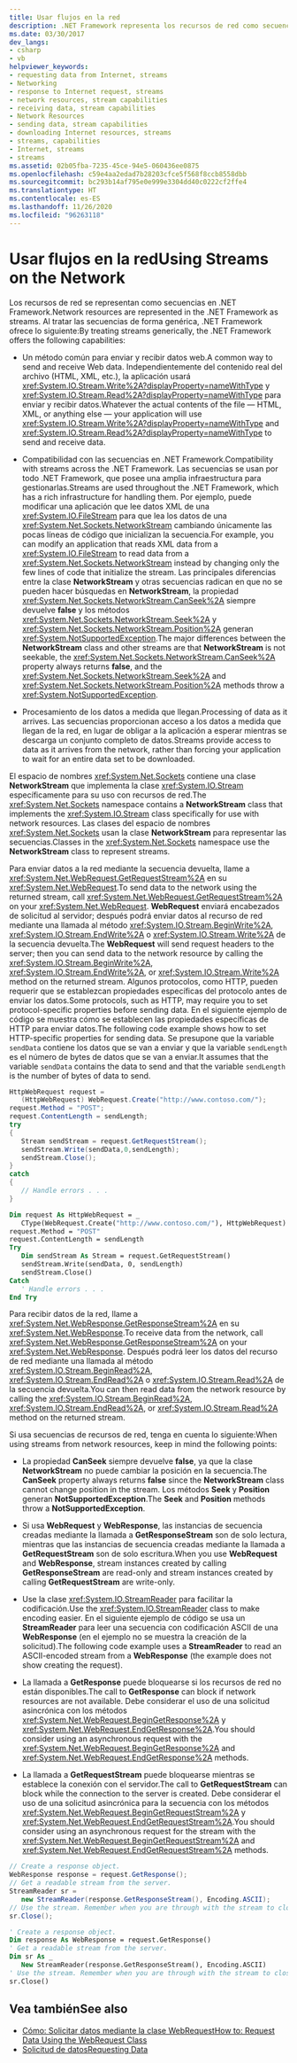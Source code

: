 ```yaml
---
title: Usar flujos en la red
description: .NET Framework representa los recursos de red como secuencias. La clase NetworkStream implementa la clase Stream para su uso con recursos de red.
ms.date: 03/30/2017
dev_langs:
- csharp
- vb
helpviewer_keywords:
- requesting data from Internet, streams
- Networking
- response to Internet request, streams
- network resources, stream capabilities
- receiving data, stream capabilities
- Network Resources
- sending data, stream capabilities
- downloading Internet resources, streams
- streams, capabilities
- Internet, streams
- streams
ms.assetid: 02b05fba-7235-45ce-94e5-060436ee0875
ms.openlocfilehash: c59e4aa2edad7b28203cfce5f568f8ccb8558dbb
ms.sourcegitcommit: bc293b14af795e0e999e3304dd40c0222cf2ffe4
ms.translationtype: HT
ms.contentlocale: es-ES
ms.lasthandoff: 11/26/2020
ms.locfileid: "96263118"
---
```

# <a name="using-streams-on-the-network"></a><span data-ttu-id="c9287-104">Usar flujos en la red</span><span class="sxs-lookup"><span data-stu-id="c9287-104">Using Streams on the Network</span></span>

<span data-ttu-id="c9287-105">Los recursos de red se representan como secuencias en .NET Framework.</span><span class="sxs-lookup"><span data-stu-id="c9287-105">Network resources are represented in the .NET Framework as streams.</span></span> <span data-ttu-id="c9287-106">Al tratar las secuencias de forma genérica, .NET Framework ofrece lo siguiente:</span><span class="sxs-lookup"><span data-stu-id="c9287-106">By treating streams generically, the .NET Framework offers the following capabilities:</span></span>  
  
- <span data-ttu-id="c9287-107">Un método común para enviar y recibir datos web.</span><span class="sxs-lookup"><span data-stu-id="c9287-107">A common way to send and receive Web data.</span></span> <span data-ttu-id="c9287-108">Independientemente del contenido real del archivo (HTML, XML, etc.), la aplicación usará <xref:System.IO.Stream.Write%2A?displayProperty=nameWithType> y <xref:System.IO.Stream.Read%2A?displayProperty=nameWithType> para enviar y recibir datos.</span><span class="sxs-lookup"><span data-stu-id="c9287-108">Whatever the actual contents of the file — HTML, XML, or anything else — your application will use <xref:System.IO.Stream.Write%2A?displayProperty=nameWithType> and <xref:System.IO.Stream.Read%2A?displayProperty=nameWithType> to send and receive data.</span></span>  
  
- <span data-ttu-id="c9287-109">Compatibilidad con las secuencias en .NET Framework.</span><span class="sxs-lookup"><span data-stu-id="c9287-109">Compatibility with streams across the .NET Framework.</span></span> <span data-ttu-id="c9287-110">Las secuencias se usan por todo .NET Framework, que posee una amplia infraestructura para gestionarlas.</span><span class="sxs-lookup"><span data-stu-id="c9287-110">Streams are used throughout the .NET Framework, which has a rich infrastructure for handling them.</span></span> <span data-ttu-id="c9287-111">Por ejemplo, puede modificar una aplicación que lee datos XML de una <xref:System.IO.FileStream> para que lea los datos de una <xref:System.Net.Sockets.NetworkStream> cambiando únicamente las pocas líneas de código que inicializan la secuencia.</span><span class="sxs-lookup"><span data-stu-id="c9287-111">For example, you can modify an application that reads XML data from a <xref:System.IO.FileStream> to read data from a <xref:System.Net.Sockets.NetworkStream> instead by changing only the few lines of code that initialize the stream.</span></span> <span data-ttu-id="c9287-112">Las principales diferencias entre la clase **NetworkStream** y otras secuencias radican en que no se pueden hacer búsquedas en **NetworkStream**, la propiedad <xref:System.Net.Sockets.NetworkStream.CanSeek%2A> siempre devuelve **false** y los métodos <xref:System.Net.Sockets.NetworkStream.Seek%2A> y <xref:System.Net.Sockets.NetworkStream.Position%2A> generan <xref:System.NotSupportedException>.</span><span class="sxs-lookup"><span data-stu-id="c9287-112">The major differences between the **NetworkStream** class and other streams are that **NetworkStream** is not seekable, the <xref:System.Net.Sockets.NetworkStream.CanSeek%2A> property always returns **false**, and the <xref:System.Net.Sockets.NetworkStream.Seek%2A> and <xref:System.Net.Sockets.NetworkStream.Position%2A> methods throw a <xref:System.NotSupportedException>.</span></span>  
  
- <span data-ttu-id="c9287-113">Procesamiento de los datos a medida que llegan.</span><span class="sxs-lookup"><span data-stu-id="c9287-113">Processing of data as it arrives.</span></span> <span data-ttu-id="c9287-114">Las secuencias proporcionan acceso a los datos a medida que llegan de la red, en lugar de obligar a la aplicación a esperar mientras se descarga un conjunto completo de datos.</span><span class="sxs-lookup"><span data-stu-id="c9287-114">Streams provide access to data as it arrives from the network, rather than forcing your application to wait for an entire data set to be downloaded.</span></span>  
  
 <span data-ttu-id="c9287-115">El espacio de nombres <xref:System.Net.Sockets> contiene una clase **NetworkStream** que implementa la clase <xref:System.IO.Stream> específicamente para su uso con recursos de red.</span><span class="sxs-lookup"><span data-stu-id="c9287-115">The <xref:System.Net.Sockets> namespace contains a **NetworkStream** class that implements the <xref:System.IO.Stream> class specifically for use with network resources.</span></span> <span data-ttu-id="c9287-116">Las clases del espacio de nombres <xref:System.Net.Sockets> usan la clase **NetworkStream** para representar las secuencias.</span><span class="sxs-lookup"><span data-stu-id="c9287-116">Classes in the <xref:System.Net.Sockets> namespace use the **NetworkStream** class to represent streams.</span></span>  
  
 <span data-ttu-id="c9287-117">Para enviar datos a la red mediante la secuencia devuelta, llame a <xref:System.Net.WebRequest.GetRequestStream%2A> en su <xref:System.Net.WebRequest>.</span><span class="sxs-lookup"><span data-stu-id="c9287-117">To send data to the network using the returned stream, call <xref:System.Net.WebRequest.GetRequestStream%2A> on your <xref:System.Net.WebRequest>.</span></span> <span data-ttu-id="c9287-118">**WebRequest** enviará encabezados de solicitud al servidor; después podrá enviar datos al recurso de red mediante una llamada al método <xref:System.IO.Stream.BeginWrite%2A>, <xref:System.IO.Stream.EndWrite%2A> o <xref:System.IO.Stream.Write%2A> de la secuencia devuelta.</span><span class="sxs-lookup"><span data-stu-id="c9287-118">The **WebRequest** will send request headers to the server; then you can send data to the network resource by calling the <xref:System.IO.Stream.BeginWrite%2A>, <xref:System.IO.Stream.EndWrite%2A>, or <xref:System.IO.Stream.Write%2A> method on the returned stream.</span></span> <span data-ttu-id="c9287-119">Algunos protocolos, como HTTP, pueden requerir que se establezcan propiedades específicas del protocolo antes de enviar los datos.</span><span class="sxs-lookup"><span data-stu-id="c9287-119">Some protocols, such as HTTP, may require you to set protocol-specific properties before sending data.</span></span> <span data-ttu-id="c9287-120">En el siguiente ejemplo de código se muestra cómo se establecen las propiedades específicas de HTTP para enviar datos.</span><span class="sxs-lookup"><span data-stu-id="c9287-120">The following code example shows how to set HTTP-specific properties for sending data.</span></span> <span data-ttu-id="c9287-121">Se presupone que la variable `sendData` contiene los datos que se van a enviar y que la variable `sendLength` es el número de bytes de datos que se van a enviar.</span><span class="sxs-lookup"><span data-stu-id="c9287-121">It assumes that the variable `sendData` contains the data to send and that the variable `sendLength` is the number of bytes of data to send.</span></span>  
  
```csharp  
HttpWebRequest request =
   (HttpWebRequest) WebRequest.Create("http://www.contoso.com/");  
request.Method = "POST";  
request.ContentLength = sendLength;  
try  
{  
   Stream sendStream = request.GetRequestStream();  
   sendStream.Write(sendData,0,sendLength);  
   sendStream.Close();  
}  
catch  
{  
   // Handle errors . . .  
}  
```  
  
```vb  
Dim request As HttpWebRequest = _  
   CType(WebRequest.Create("http://www.contoso.com/"), HttpWebRequest)  
request.Method = "POST"  
request.ContentLength = sendLength  
Try  
   Dim sendStream As Stream = request.GetRequestStream()  
   sendStream.Write(sendData, 0, sendLength)  
   sendStream.Close()  
Catch  
   ' Handle errors . . .  
End Try  
```  
  
 <span data-ttu-id="c9287-122">Para recibir datos de la red, llame a <xref:System.Net.WebResponse.GetResponseStream%2A> en su <xref:System.Net.WebResponse>.</span><span class="sxs-lookup"><span data-stu-id="c9287-122">To receive data from the network, call <xref:System.Net.WebResponse.GetResponseStream%2A> on your <xref:System.Net.WebResponse>.</span></span> <span data-ttu-id="c9287-123">Después podrá leer los datos del recurso de red mediante una llamada al método <xref:System.IO.Stream.BeginRead%2A>, <xref:System.IO.Stream.EndRead%2A> o <xref:System.IO.Stream.Read%2A> de la secuencia devuelta.</span><span class="sxs-lookup"><span data-stu-id="c9287-123">You can then read data from the network resource by calling the <xref:System.IO.Stream.BeginRead%2A>, <xref:System.IO.Stream.EndRead%2A>, or <xref:System.IO.Stream.Read%2A> method on the returned stream.</span></span>  
  
 <span data-ttu-id="c9287-124">Si usa secuencias de recursos de red, tenga en cuenta lo siguiente:</span><span class="sxs-lookup"><span data-stu-id="c9287-124">When using streams from network resources, keep in mind the following points:</span></span>  
  
- <span data-ttu-id="c9287-125">La propiedad **CanSeek** siempre devuelve **false**, ya que la clase **NetworkStream** no puede cambiar la posición en la secuencia.</span><span class="sxs-lookup"><span data-stu-id="c9287-125">The **CanSeek** property always returns **false** since the **NetworkStream** class cannot change position in the stream.</span></span> <span data-ttu-id="c9287-126">Los métodos **Seek** y **Position** generan **NotSupportedException**.</span><span class="sxs-lookup"><span data-stu-id="c9287-126">The **Seek** and **Position** methods throw a **NotSupportedException**.</span></span>  
  
- <span data-ttu-id="c9287-127">Si usa **WebRequest** y **WebResponse**, las instancias de secuencia creadas mediante la llamada a **GetResponseStream** son de solo lectura, mientras que las instancias de secuencia creadas mediante la llamada a **GetRequestStream** son de solo escritura.</span><span class="sxs-lookup"><span data-stu-id="c9287-127">When you use **WebRequest** and **WebResponse**, stream instances created by calling **GetResponseStream** are read-only and stream instances created by calling **GetRequestStream** are write-only.</span></span>  
  
- <span data-ttu-id="c9287-128">Use la clase <xref:System.IO.StreamReader> para facilitar la codificación.</span><span class="sxs-lookup"><span data-stu-id="c9287-128">Use the <xref:System.IO.StreamReader> class to make encoding easier.</span></span> <span data-ttu-id="c9287-129">En el siguiente ejemplo de código se usa un **StreamReader** para leer una secuencia con codificación ASCII de una **WebResponse** (en el ejemplo no se muestra la creación de la solicitud).</span><span class="sxs-lookup"><span data-stu-id="c9287-129">The following code example uses a **StreamReader** to read an ASCII-encoded stream from a **WebResponse** (the example does not show creating the request).</span></span>  
  
- <span data-ttu-id="c9287-130">La llamada a **GetResponse** puede bloquearse si los recursos de red no están disponibles.</span><span class="sxs-lookup"><span data-stu-id="c9287-130">The call to **GetResponse** can block if network resources are not available.</span></span> <span data-ttu-id="c9287-131">Debe considerar el uso de una solicitud asincrónica con los métodos <xref:System.Net.WebRequest.BeginGetResponse%2A> y <xref:System.Net.WebRequest.EndGetResponse%2A>.</span><span class="sxs-lookup"><span data-stu-id="c9287-131">You should consider using an asynchronous request with the <xref:System.Net.WebRequest.BeginGetResponse%2A> and <xref:System.Net.WebRequest.EndGetResponse%2A> methods.</span></span>  
  
- <span data-ttu-id="c9287-132">La llamada a **GetRequestStream** puede bloquearse mientras se establece la conexión con el servidor.</span><span class="sxs-lookup"><span data-stu-id="c9287-132">The call to **GetRequestStream** can block while the connection to the server is created.</span></span> <span data-ttu-id="c9287-133">Debe considerar el uso de una solicitud asincrónica para la secuencia con los métodos <xref:System.Net.WebRequest.BeginGetRequestStream%2A> y <xref:System.Net.WebRequest.EndGetRequestStream%2A>.</span><span class="sxs-lookup"><span data-stu-id="c9287-133">You should consider using an asynchronous request for the stream with the <xref:System.Net.WebRequest.BeginGetRequestStream%2A> and <xref:System.Net.WebRequest.EndGetRequestStream%2A> methods.</span></span>  
  
```csharp  
// Create a response object.  
WebResponse response = request.GetResponse();  
// Get a readable stream from the server.  
StreamReader sr =
   new StreamReader(response.GetResponseStream(), Encoding.ASCII);  
// Use the stream. Remember when you are through with the stream to close it.  
sr.Close();  
```  
  
```vb  
' Create a response object.  
Dim response As WebResponse = request.GetResponse()  
' Get a readable stream from the server.  
Dim sr As _
   New StreamReader(response.GetResponseStream(), Encoding.ASCII)  
' Use the stream. Remember when you are through with the stream to close it.  
sr.Close()  
```  
  
## <a name="see-also"></a><span data-ttu-id="c9287-134">Vea también</span><span class="sxs-lookup"><span data-stu-id="c9287-134">See also</span></span>

- [<span data-ttu-id="c9287-135">Cómo: Solicitar datos mediante la clase WebRequest</span><span class="sxs-lookup"><span data-stu-id="c9287-135">How to: Request Data Using the WebRequest Class</span></span>](how-to-request-data-using-the-webrequest-class.md)
- [<span data-ttu-id="c9287-136">Solicitud de datos</span><span class="sxs-lookup"><span data-stu-id="c9287-136">Requesting Data</span></span>](requesting-data.md)
